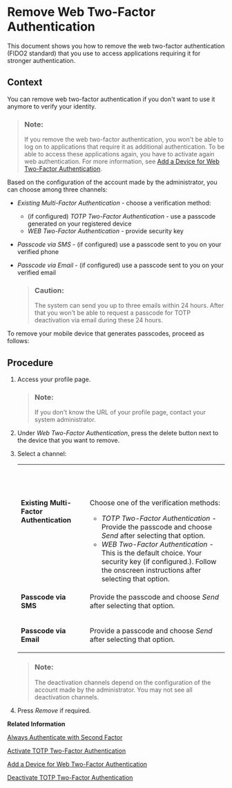 <!-- loio3f706692a14f41799f1088cbaed1f5a9 -->

# Remove Web Two-Factor Authentication

This document shows you how to remove the web two-factor authentication \(FIDO2 standard\) that you use to access applications requiring it for stronger authentication.



## Context

You can remove web two-factor authentication if you don't want to use it anymore to verify your identity.

> ### Note:  
> If you remove the web two-factor authentication, you won't be able to log on to applications that require it as additional authentication. To be able to access these applications again, you have to activate again web authentication. For more information, see [Add a Device for Web Two-Factor Authentication](add-a-device-for-web-two-factor-authentication-f7eb115.md).

Based on the configuration of the account made by the administrator, you can choose among three channels:

-   *Existing Multi-Factor Authentication* - choose a verification method:
    -   \(if configured\) *TOTP Two-Factor Authentication* - use a passcode generated on your registered device
    -   *WEB Two-Factor Authentication* - provide security key

-   *Passcode via SMS* - \(if configured\) use a passcode sent to you on your verified phone
-   *Passcode via Email* - \(if configured\) use a passcode sent to you on your verified email

    > ### Caution:  
    > The system can send you up to three emails within 24 hours. After that you won't be able to request a passcode for TOTP deactivation via email during these 24 hours.


To remove your mobile device that generates passcodes, proceed as follows:



## Procedure

1.  Access your profile page.

    > ### Note:  
    > If you don't know the URL of your profile page, contact your system administrator.

2.  Under *Web Two-Factor Authentication*, press the delete button next to the device that you want to remove.

3.  Select a channel:


    <table>
    <tr>
    <th valign="top">

     


    
    </th>
    <th valign="top">

     


    
    </th>
    </tr>
    <tr>
    <td valign="top">
    
    **Existing Multi-Factor Authentication**


    
    </td>
    <td valign="top">
    
    Choose one of the verification methods:

    -   *TOTP Two-Factor Authentication* - Provide the passcode and choose *Send* after selecting that option.
    -   *WEB Two-Factor Authentication* - This is the default choice. Your security key \(if configured.\). Follow the onscreen instructions after selecting that option.


    
    </td>
    </tr>
    <tr>
    <td valign="top">
    
    **Passcode via SMS**


    
    </td>
    <td valign="top">
    
    Provide the passcode and choose *Send* after selecting that option.


    
    </td>
    </tr>
    <tr>
    <td valign="top">
    
    **Passcode via Email**


    
    </td>
    <td valign="top">
    
    Provide a passcode and choose *Send* after selecting that option.


    
    </td>
    </tr>
    </table>
    
    > ### Note:  
    > The deactivation channels depend on the configuration of the account made by the administrator. You may not see all deactivation channels.

4.  Press *Remove* if required.


**Related Information**  


[Always Authenticate with Second Factor](always-authenticate-with-second-factor-4063b26.md "This document provides information about how to enhance the security of your account by always providing second factor in addition to your primary credentials.")

[Activate TOTP Two-Factor Authentication](activate-totp-two-factor-authentication-ab8a323.md "To log on to applications that require time-based one-time password (TOTP) as two-factor authentication, first you have to activate a mobile device that will generate TOTP passcodes.")

[Add a Device for Web Two-Factor Authentication](add-a-device-for-web-two-factor-authentication-f7eb115.md "To log on to applications that require web two-factor authentication (FIDO2 standard), first you have to activate an authenticator device.")

[Deactivate TOTP Two-Factor Authentication](deactivate-totp-two-factor-authentication-d26427a.md "This document shows you how to deactivate the TOTP two-factor authentication that you use to access applications requiring passcodes for stronger authentication.")

